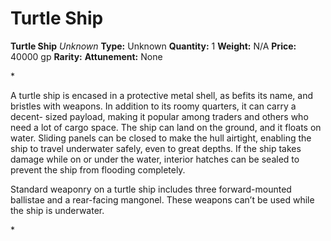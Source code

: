 # Turtle Ship

**Turtle Ship**
_Unknown_
**Type:** Unknown
**Quantity:** 1
**Weight:** N/A
**Price:** 40000 gp
**Rarity:** 
**Attunement:** None

*<p>A turtle ship is encased in a protective metal shell, as befits its name, and bristles with weapons. In addition to its roomy quarters, it can carry a decent- sized payload, making it popular among traders and others who need a lot of cargo space. The ship can land on the ground, and it floats on water. Sliding panels can be closed to make the hull airtight, enabling the ship to travel underwater safely, even to great depths. If the ship takes damage while on or under the water, interior hatches can be sealed to prevent the ship from flooding completely.

Standard weaponry on a turtle ship includes three forward-mounted ballistae and a rear-facing mangonel. These weapons can’t be used while the ship is underwater.</p>*